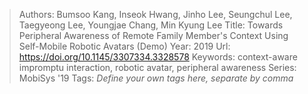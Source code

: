 > Authors: Bumsoo Kang, Inseok Hwang, Jinho Lee, Seungchul Lee, Taegyeong Lee, Youngjae Chang, Min Kyung Lee
> Title: Towards Peripheral Awareness of Remote Family Member's Context Using Self-Mobile Robotic Avatars (Demo)
> Year: 2019
> Url: https://doi.org/10.1145/3307334.3328578
> Keywords: context-aware impromptu interaction, robotic avatar, peripheral awareness
> Series: MobiSys '19
> Tags: *Define your own tags here, separate by comma*